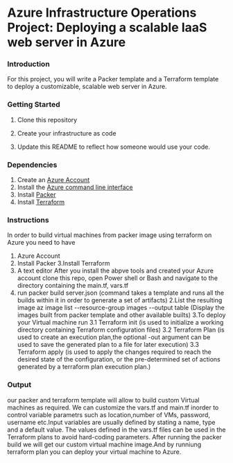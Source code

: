 # Azure Infrastructure Operations Project: Deploying a scalable IaaS web server in Azure

### Introduction
For this project, you will write a Packer template and a Terraform template to deploy a customizable, scalable web server in Azure.

### Getting Started
1. Clone this repository

2. Create your infrastructure as code

3. Update this README to reflect how someone would use your code.

### Dependencies
1. Create an [Azure Account](https://portal.azure.com) 
2. Install the [Azure command line interface](https://docs.microsoft.com/en-us/cli/azure/install-azure-cli?view=azure-cli-latest)
3. Install [Packer](https://www.packer.io/downloads)
4. Install [Terraform](https://www.terraform.io/downloads.html)

### Instructions
In order to build virtual machines from packer image using terraform on Azure you need to have
1. Azure Account
2. Install Packer
3.Install Terraform
4. A text editor
After you install the abpve tools and created your Azure account clone this repo, open Power shell or Bash
and navigate to the directory containing the main.tf, vars.tf 
1. run  packer build server.json (command takes a template and runs all the builds within it in order to generate a set of artifacts)
2.List the resulting image  az image list --resource-group images --output table (Display the images built from packer template and other available builts)
3.To deploy your Virtual machine run 
3.1 Terraform init (is used to initialize a working directory containing Terraform configuration files)
3.2 Terraform Plan (is used to create an execution plan,the optional -out argument can be used to save the generated plan to a file for later execution)
3.3 Terraform apply (is used to apply the changes required to reach the desired state of the configuration, or the pre-determined set of actions generated by a terraform plan execution plan.)
### Output
our packer and terraform template will allow to build custom Virtual machines as required.
We can customize the vars.tf and main.tf inorder to control variable parametrs such as location,number of VMs,
password, username etc.Input variables are usually defined by stating a name, type and a default value.
The values defined in the vars.tf files can be used in the Terraform plans to avoid hard-coding parameters.
After running the packer build we will get our custom virtual machine image.And by runniung 
terraform plan you can deploy your virtual machine to Azure.

